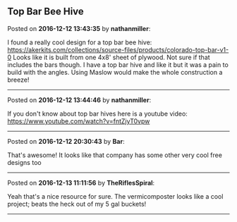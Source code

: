 ## Top Bar Bee Hive
Posted on **2016-12-12 13:43:35** by **nathanmiller**:

I found a really cool design for a top bar bee hive: https://akerkits.com/collections/source-files/products/colorado-top-bar-v1-0
Looks like it is built from one 4x8' sheet of plywood. Not sure if that includes the bars though. I have a top bar hive and like it but it was a pain to build with the angles. Using Maslow would make the whole construction a breeze!

---

Posted on **2016-12-12 13:44:46** by **nathanmiller**:

If you don't know about top bar hives here is a youtube video: https://www.youtube.com/watch?v=fntZjyT0vpw

---

Posted on **2016-12-12 20:30:43** by **Bar**:

That's awesome! It looks like that company has some other very cool free designs too

---

Posted on **2016-12-13 11:11:56** by **TheRiflesSpiral**:

Yeah that's a nice resource for sure. The vermicomposter looks like a cool project; beats the heck out of my 5 gal buckets!

---

